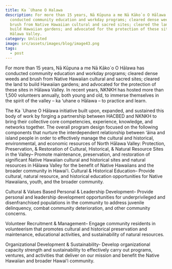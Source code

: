 ```yaml
---
title: Ka `Uhane O Halawa
description: For more than 15 years, Nā Kūpuna a me Nā Kāko`o O Hālawa has
  conducted community education and workday programs; cleared dense weeds and
  brush from Native Hawaiian cultural and sacred sites; cleared the land to
  build Hawaiian gardens; and advocated for the protection of these sites in
  Hālawa Valley.
category: Unlisted
image: src/assets/images/blog/image43.png
tags:
  - post
---
```

For more than 15 years, Nā Kūpuna a me Nā Kāko`o O Hālawa has conducted community education and workday programs; cleared dense weeds and brush from Native Hawaiian cultural and sacred sites; cleared the land to build Hawaiian gardens; and advocated for the protection of these sites in Hālawa Valley. In recent years, NKNKH has hosted more than 1,500 volunteers annually, both young and old, to immerse themselves in the spirit of the valley – ka ‘uhane o Hālawa – to practice and learn.

The Ka `Uhane O Hālawa initiative built upon, expanded, and sustained this body of work by forging a partnership between HACBED and NKNKH to bring their collective core competencies, experience, knowledge, and networks together. The overall program design focused on the following components that nurture the interdependent relationship between ‘āina and island people in order to effectively manage the cultural and historical, environmental, and economic resources of North Hālawa Valley: Protection, Preservation, & Restoration of Cultural, Historical, & Natural Resource Sites in the Valley– Promote maintenance, preservation, and restoration of significant Native Hawaiian cultural and historical sites and natural resources in Hālawa Valley for the benefit of Native Hawaiians and the broader community in Hawai‘i. Cultural & Historical Education– Provide cultural, natural resource, and historical education opportunities for Native Hawaiians, youth, and the broader community.

Cultural & Values Based Personal & Leadership Development– Provide personal and leadership development opportunities for underprivileged and disenfranchised populations in the community to address juvenile delinquency, combat community deterioration, and other community concerns.

Volunteer Recruitment & Management– Engage community residents in volunteerism that promotes cultural and historical preservation and maintenance, educational activities, and sustainability of natural resources.

Organizational Development & Sustainability- Develop organizational capacity strength and sustainability to effectively carry out programs, ventures, and activities that deliver on our mission and benefit the Native Hawaiian and broader Hawai‘i community.
